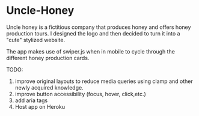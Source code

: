# Uncle-Honey
Uncle honey is a fictitious company that produces honey and offers honey production tours. I designed the logo and then decided to turn it into a "cute" stylized website.

The app makes use of swiper.js when in mobile to cycle through the different honey production cards. 

TODO:
  1. improve original layouts to reduce media queries using clamp and other newly acquired knowledge.
  2. improve button accessibility (focus, hover, click,etc.)
  3. add aria tags
  4. Host app on Heroku
